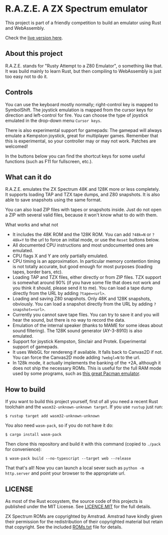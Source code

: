 # R.A.Z.E. A ZX Spectrum emulator

This project is part of a friendly competition to build an emulator using Rust and WebAssembly.

Check the [live version here](https://rodrigorc.github.io/raze/).

## About this project

R.A.Z.E. stands for "Rusty Attempt to a Z80 Emulator", o something like that. It was build mainly to learn Rust, but then compiling to WebAssembly is just too easy not to do it.

## Controls

You can use the keyboard mostly normally; right-control key is mapped to SymbolShift. The joystick emulation is mapped from the cursor keys for direction and left-control for fire. You can choose the type of joystick emulated in the drop-down menu `Cursor keys`.

There is also experimental support for gamepads: The gamepad will always emulate a Kempston joystick, great for multiplayer games. Remember that this is experimental, so your controller may or may not work. Patches are welcomed!

In the buttons below you can find the shortcut keys for some useful functions (such as F11 for fullscreen, etc.).

## What can it do

R.A.Z.E. emulates the ZX Spectrum 48K and 128K more or less completely. It supports loading TAP and TZX tape dumps, and Z80 snapshots. It is also able to save snapshots using the same format.

You can also load ZIP files with tapes or snapshots inside. Just do not open a ZIP with several valid files, because it won't know what to do with them.

What works and what not

 * It includes the 48K ROM and the 128K ROM. You can add `?48k=N` or `?48k=Y` to the url to force an initial mode, or use the `Reset` buttons below.
 * All documented CPU instructions and most undocumented ones are emulated.
 * CPU flags X and Y are only partially emulated.
 * CPU timing is an approximation. In particular memory contention timing is not totally accurate, but good enough for most purposes (loading tapes, border bars, etc).
 * Loading TAP and TZX files, either directly or from ZIP files. TZX support is somewhat around 90% (if you have some file that does not work and you think it should, please send it to me). You can load a tape dump directly from the URL by adding `?tape=<url>`.
 * Loading and saving Z80 snapshots. Only 48K and 128K snapshots, obviously. You can load a snapshot directly from the URL by adding `?snapshot=<url>`.
 * Currently you cannot save tape files. You can try to save it and you will hear the sound, but there is no way to record the data.
 * Emulation of the internal speaker (thanks to MAME for some ideas about sound filtering). The 128K sound generator (AY-3-8910) is also emulated.
 * Support for joystick Kempston, Sinclair and Protek. Experimental support of gamepads.
 * It uses WebGL for rendereng if available. It falls back to Canvas2D if not. You can force the Canvas2D mode adding `?webgl=N` to the url.
 * In 128k mode, it actually implements the banking of the +2A, although it does not ship the necessary ROMs. This is useful for the full RAM mode used by some programs, such as [this great Pacman emulator](http://simonowen.com/spectrum/pacemuzx/).

## How to build

If you want to build this project yourself, first of all  you need a recent Rust toolchain and the `wasm32-unknown-unknown target`. If you use `rustup` just run:

```
$ rustup target add wasm32-unknown-unknown
```

You also need `wasm-pack`, so if you do not have it do:

```
$ cargo install wasm-pack
```

Then clone this repository and build it with this command (copied to `./pack` for convenience):

```
$ wasm-pack build --no-typescript --target web --release
```

That that's all! Now you can launch a local sever such as `python -m http.server` and point your browser to the appropriate url.

## LICENSE

As most of the Rust ecosystem, the source code of this projects is published under the MIT License. See [LICENCE.MIT](LICENSE.MIT) for the full details.

ZX Spectrum ROMs are copyrighted by Amstrad. Amstrad have kindly given their permission for the redistribution of their copyrighted material but retain that copyright. See the included [ROMs.txt](ROMs.txt) file for details.
